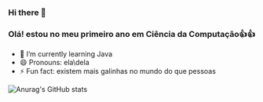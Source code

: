 ### Hi there 👋

### Olá! estou no meu primeiro ano em Ciência da Computação👍👍
- 🌱 I’m currently learning Java
- 😄 Pronouns: ela\dela
- ⚡ Fun fact: existem mais galinhas no mundo do que pessoas

![Anurag's GitHub stats](https://github-readme-stats.vercel.app/api?username=SamyaKetully&show_icons=true&count_private=true&theme=radical)

